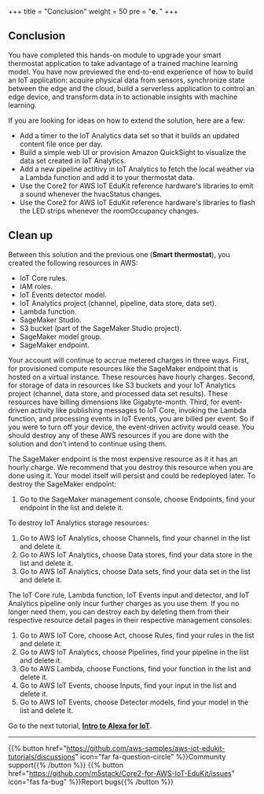 +++
title = "Conclusion"
weight = 50
pre = "<b>e. </b>"
+++

## Conclusion
You have completed this hands-on module to upgrade your smart thermostat application to take advantage of a trained machine learning model. You have now previewed the end-to-end experience of how to build an IoT application: acquire physical data from sensors, synchronize state between the edge and the cloud, build a serverless application to control an edge device, and transform data in to actionable insights with machine learning.

If you are looking for ideas on how to extend the solution, here are a few:

* Add a timer to the IoT Analytics data set so that it builds an updated content file once per day.
* Build a simple web UI or provision Amazon QuickSight to visualize the data set created in IoT Analytics.
* Add a new pipeline actitivy in IoT Analytics to fetch the local weather via a Lambda function and add it to your thermostat data.
* Use the Core2 for AWS IoT EduKit reference hardware's libraries to emit a sound whenever the hvacStatus changes.
* Use the Core2 for AWS IoT EduKit reference hardware's libraries to flash the LED strips whenever the roomOccupancy changes.

## Clean up
Between this solution and the previous one (**Smart thermostat**), you created the following resources in AWS:

* IoT Core rules.
* IAM roles.
* IoT Events detector model.
* IoT Analytics project (channel, pipeline, data store, data set).
* Lambda function.
* SageMaker Studio.
* S3 bucket (part of the SageMaker Studio project).
* SageMaker model group.
* SageMaker endpoint.

Your account will continue to accrue metered charges in three ways. First, for provisioned compute resources like the SageMaker endpoint that is hosted on a virtual instance. These resources have hourly charges. Second, for storage of data in resources like S3 buckets and your IoT Analytics project (channel, data store, and processed data set results). These resources have billing dimensions like Gigabyte-month. Third, for event-driven activity like publishing messages to IoT Core, invoking the Lambda function, and processing events in IoT Events, you are billed per event. So if you were to turn off your device, the event-driven activity would cease. You should destroy any of these AWS resources if you are done with the solution and don't intend to continue using them.

The SageMaker endpoint is the most expensive resource as it it has an hourly charge. We recommend that you destroy this resource when you are done using it. Your model itself will persist and could be redeployed later. To destroy the SageMaker endpoint:

1. Go to the SageMaker management console, choose Endpoints, find your endpoint in the list and delete it.

To destroy IoT Analytics storage resources:

1. Go to AWS IoT Analytics, choose Channels, find your channel in the list and delete it.
1. Go to AWS IoT Analytics, choose Data stores, find your data store in the list and delete it.
1. Go to AWS IoT Analytics, choose Data sets, find your data set in the list and delete it.

The IoT Core rule, Lambda function, IoT Events input and detector, and IoT Analytics pipeline only incur further charges as you use them. If you no longer need them, you can destroy each by deleting them from their respective resource detail pages in their respective management consoles:

1. Go to AWS IoT Core, choose Act, choose Rules, find your rules in the list and delete it.
1. Go to AWS IoT Analytics, choose Pipelines, find your pipeline in the list and delete it.
1. Go to AWS Lambda, choose Functions, find your function in the list and delete it.
1. Go to AWS IoT Events, choose Inputs, find your input in the list and delete it.
1. Go to AWS IoT Events, choose Detector models, find your model in the list and delete it.


Go to the next tutorial, [**Intro to Alexa for IoT**](/en/intro-to-alexa-for-iot.html).

---
{{% button href="https://github.com/aws-samples/aws-iot-edukit-tutorials/discussions" icon="far fa-question-circle" %}}Community support{{% /button %}} {{% button href="https://github.com/m5stack/Core2-for-AWS-IoT-EduKit/issues" icon="fas fa-bug" %}}Report bugs{{% /button %}}